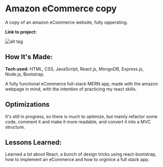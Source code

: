 # Amazon eCommerce copy
A copy of an amazon eCommerce website, fully opperating.

**Link to project:** 

![alt tag]()

## How It's Made:

**Tech used:** HTML, CSS, JavaScript, React.js, MongoDB, Express.js, Node.js, Bootstrap.

A fully functional eCommerce full-stack MERN app, made with the amazon webpage in mind, with the intention of practicing my react skills.

## Optimizations

It's still in progress, so there is much to optimize, but mainly refactor some code, comment it and make it more readable, and convert it into a MVC structure.

## Lessons Learned:
Learned a lot about React, a bunch of design tricks using react-bootstrap, how to implement an eCommerce and how to orginice a full stack app.


